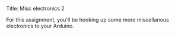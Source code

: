 Title: Misc electronics 2

For this assignment, you'll be hooking up some more miscellanous
electronics to your Arduino.
